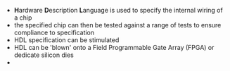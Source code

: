 - **H**ardware **D**escription **L**anguage is used to specify the internal wiring of a chip
- the specified chip can then be tested against a range of tests to ensure compliance to specification
- HDL specification can be stimulated 
- HDL can be 'blown' onto a Field Programmable Gate Array (FPGA) or dedicate silicon dies
- 